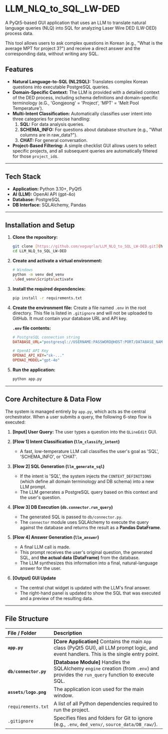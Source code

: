 # LLM_NLQ_to_SQL_LW-DED

A PyQt5-based GUI application that uses an LLM to translate natural language queries (NLQ) into SQL for analyzing Laser Wire DED (LW-DED) process data.

This tool allows users to ask complex questions in Korean (e.g., "What is the average MPT for project 3?") and receive a direct answer and the corresponding data, without writing any SQL.

## Features

* **Natural Language-to-SQL (NL2SQL):** Translates complex Korean questions into executable PostgreSQL queries.
* **Domain-Specific Context:** The LLM is provided with a detailed context of the DED process, including schema definitions and domain-specific terminology (e.G., 'Gongjeong' = 'Project', 'MPT' = 'Melt Pool Temperature').
* **Multi-Intent Classification:** Automatically classifies user intent into three categories for precise handling:
    1.  **SQL:** For data analysis queries.
    2.  **SCHEMA_INFO:** For questions about database structure (e.g., "What columns are in raw_data?").
    3.  **CHAT:** For general conversation.
* **Project-Based Filtering:** A simple checklist GUI allows users to select specific projects, and all subsequent queries are automatically filtered for those `project_id`s.

---

## Tech Stack

* **Application:** Python 3.10+, PyQt5
* **AI (LLM):** OpenAI API (gpt-4o)
* **Database:** PostgreSQL
* **DB Interface:** SQLAlchemy, Pandas

---

## Installation and Setup

1.  **Clone the repository:**
    ```bash
    git clone [https://github.com/xoguqrla/LLM_NLQ_to_SQL_LW-DED.git](https://github.com/xoguqrla/LLM_NLQ_to_SQL_LW-DED.git)
    cd LLM_NLQ_to_SQL_LW-DED
    ```

2.  **Create and activate a virtual environment:**
    ```bash
    # Windows
    python -m venv ded_venv
    .\ded_venv\Scripts\activate
    ```

3.  **Install the required dependencies:**
    ```bash
    pip install -r requirements.txt
    ```

4.  **Create the environment file:**
    Create a file named `.env` in the root directory. This file is listed in `.gitignore` and will not be uploaded to GitHub. It must contain your database URL and API key.

    **`.env` file contents:**
    ```ini
    # PostgreSQL connection string
    DATABASE_URL="postgresql://USERNAME:PASSWORD@HOST:PORT/DATABASE_NAME"
    
    # OpenAI API Key
    OPENAI_API_KEY="sk-..."
    OPENAI_MODEL="gpt-4o"
    ```

5.  **Run the application:**
    ```bash
    python app.py
    ```

---

## Core Architecture & Data Flow

The system is managed entirely by `app.py`, which acts as the central orchestrator. When a user submits a query, the following 6-step flow is executed:

1.  **[Input] User Query:** The user types a question into the `QLineEdit` GUI.

2.  **[Flow 1] Intent Classification (`llm_classify_intent`)**
    * A fast, low-temperature LLM call classifies the user's goal as 'SQL', 'SCHEMA_INFO', or 'CHAT'.

3.  **[Flow 2] SQL Generation (`llm_generate_sql`)**
    * If the intent is 'SQL', the system injects the `CONTEXT_DEFINITIONS` (which define all domain terminology and DB schema) into a new LLM prompt.
    * The LLM generates a PostgreSQL query based on this context and the user's question.

4.  **[Flow 3] DB Execution (`db.connector.run_query`)**
    * The generated SQL is passed to `db/connector.py`.
    * The `connector` module uses SQLAlchemy to execute the query against the database and returns the result as a **Pandas DataFrame**.

5.  **[Flow 4] Answer Generation (`llm_answer`)**
    * A final LLM call is made.
    * This prompt receives the user's original question, the generated SQL, and **the actual data (DataFrame)** from the database.
    * The LLM synthesizes this information into a final, natural-language answer for the user.

6.  **[Output] GUI Update**
    * The central chat widget is updated with the LLM's final answer.
    * The right-hand panel is updated to show the SQL that was executed and a preview of the resulting data.

---

## File Structure

| File / Folder | Description |
| :--- | :--- |
| **`app.py`** | **[Core Application]** Contains the main `App` class (PyQt5 GUI), all LLM prompt logic, and event handlers. This is the single entry point. |
| **`db/connector.py`** | **[Database Module]** Handles the SQLAlchemy `engine` creation (from `.env`) and provides the `run_query` function to execute SQL. |
| **`assets/logo.png`** | The application icon used for the main window. |
| `requirements.txt` | A list of all Python dependencies required to run the project. |
| `.gitignore` | Specifies files and folders for Git to ignore (e.g., `.env`, `ded_venv/`, `source_data/DB_raw/`). |
